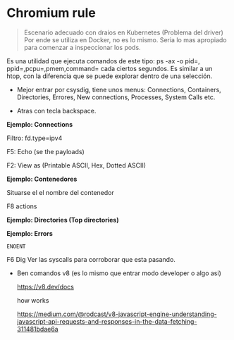 # Chromium rule



> Escenario adecuado con draios en Kubernetes (Problema del driver)
> Por ende se utiliza en Docker, no es lo mismo.
> Seria lo mas apropiado para comenzar a inspeccionar los pods.

Es una utilidad que ejecuta comandos de este tipo: ps -ax -o pid=, ppid=,pcpu=,pmem,command=     cada ciertos segundos.
Es similar a un htop, con la diferencia que se puede explorar dentro de una selección.


- Mejor entrar por csysdig, tiene unos menus: Connections, Containers, Directories, Errores, New connections, Processes, System Calls etc.

- Atras con tecla backspace. 


**Ejemplo: Connections**

Filtro: fd.type=ipv4 

F5: Echo (se the payloads)

F2: View as (Printable ASCII, Hex, Dotted ASCII)


**Ejemplo: Contenedores**

Situarse el el nombre del contenedor

F8 actions


**Ejemplo: Directories (Top directories)**


**Ejemplo: Errors**

    ENOENT

F6 Dig Ver las syscalls para corroborar que esta pasando.



- Ben comandos v8 (es lo mismo que entrar modo developer o algo asi)

    https://v8.dev/docs

    how works
    
    https://medium.com/@rodcast/v8-javascript-engine-understanding-javascript-api-requests-and-responses-in-the-data-fetching-311481bdae6a







